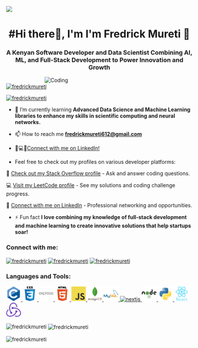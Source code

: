 <img src="https://media.istockphoto.com/id/1503858430/vector/website-software-development-concept-web-design-site-and-mobile-app-on-laptop-testing-on.jpg?s=612x612&w=0&k=20&c=k8ckKsgOrPPxohAA_ywg2VXZzdCPptEbOlleRV8Kb7c=" width="900" height="auto">
<h1 align="center">#Hi there👋, I'm I'm Fredrick Mureti 👋</h1>
<h3 align="center">A Kenyan Software Developer and Data Scientist Combining AI, ML, and Full-Stack Development to Power Innovation and Growth</h3>
<img align="right" alt="Coding" width="400" src="https://cdn.dribbble.com/users/1162077/screenshots/3848914/media/7ed7d5ca074b48b328150e5a231e8d1f.gif" />
<p align="left"> <a href="https://github.com/ryo-ma/github-profile-trophy"><img src="https://github-profile-trophy.vercel.app/?username=fredrickmureti" alt="fredrickmureti" /></a> </p>

<p align="left"> <a href="https://twitter.com/fredrickmureti" target="blank"><img src="https://img.shields.io/twitter/follow/fredrickmureti?logo=twitter&style=for-the-badge" alt="fredrickmureti" /></a> </p>

- 🌱 I’m currently learning ****Advanced Data Science and Machine Learning libraries** to enhance my skills in scientific computing and neural networks.**

- 📫 How to reach me ****[fredrickmureti612@gmail.com](mailto:fredrickmureti612@gmail.com)****
- 🧑💻🔗[Connect with me on LinkedIn!](https://www.linkedin.com/in/fredrick-mureti-95bb5423a/)
- Feel free to check out my profiles on various developer platforms:

🤔 [Check out my Stack Overflow profile](https://stackoverflow.com/users/21428142/fredrick-mureti/) - Ask and answer coding questions.

💻 [Visit my LeetCode profile](https://leetcode.com/fredrick_64/) - See my solutions and coding challenge progress.

🔗 [Connect with me on LinkedIn](https://https://www.linkedin.com/learning/) - Professional networking and opportunities.


- ⚡ Fun fact ****I love combining my knowledge of full-stack development and machine learning to create innovative solutions that help startups soar!****

<h3 align="left">Connect with me:</h3>
<p align="left">
<a href="https://twitter.com/fredrickmureti" target="blank"><img align="center" src="https://raw.githubusercontent.com/rahuldkjain/github-profile-readme-generator/master/src/images/icons/Social/twitter.svg" alt="fredrickmureti" height="30" width="40" /></a>
<a href="https://linkedin.com/in/fredrickmureti" target="blank"><img align="center" src="https://raw.githubusercontent.com/rahuldkjain/github-profile-readme-generator/master/src/images/icons/Social/linked-in-alt.svg" alt="fredrickmureti" height="30" width="40" /></a>
<a href="https://kaggle.com/fredrickmureti" target="blank"><img align="center" src="https://raw.githubusercontent.com/rahuldkjain/github-profile-readme-generator/master/src/images/icons/Social/kaggle.svg" alt="fredrickmureti" height="30" width="40" /></a>
</p>

<h3 align="left">Languages and Tools:</h3>
<p align="left"> <a href="https://www.cprogramming.com/" target="_blank" rel="noreferrer"> <img src="https://raw.githubusercontent.com/devicons/devicon/master/icons/c/c-original.svg" alt="c" width="40" height="40"/> </a> <a href="https://www.w3schools.com/css/" target="_blank" rel="noreferrer"> <img src="https://raw.githubusercontent.com/devicons/devicon/master/icons/css3/css3-original-wordmark.svg" alt="css3" width="40" height="40"/> </a> <a href="https://expressjs.com" target="_blank" rel="noreferrer"> <img src="https://raw.githubusercontent.com/devicons/devicon/master/icons/express/express-original-wordmark.svg" alt="express" width="40" height="40"/> </a> <a href="https://www.w3.org/html/" target="_blank" rel="noreferrer"> <img src="https://raw.githubusercontent.com/devicons/devicon/master/icons/html5/html5-original-wordmark.svg" alt="html5" width="40" height="40"/> </a> <a href="https://developer.mozilla.org/en-US/docs/Web/JavaScript" target="_blank" rel="noreferrer"> <img src="https://raw.githubusercontent.com/devicons/devicon/master/icons/javascript/javascript-original.svg" alt="javascript" width="40" height="40"/> </a> <a href="https://www.mongodb.com/" target="_blank" rel="noreferrer"> <img src="https://raw.githubusercontent.com/devicons/devicon/master/icons/mongodb/mongodb-original-wordmark.svg" alt="mongodb" width="40" height="40"/> </a> <a href="https://www.mysql.com/" target="_blank" rel="noreferrer"> <img src="https://raw.githubusercontent.com/devicons/devicon/master/icons/mysql/mysql-original-wordmark.svg" alt="mysql" width="40" height="40"/> </a> <a href="https://nextjs.org/" target="_blank" rel="noreferrer"> <img src="https://cdn.worldvectorlogo.com/logos/nextjs-2.svg" alt="nextjs" width="40" height="40"/> </a> <a href="https://nodejs.org" target="_blank" rel="noreferrer"> <img src="https://raw.githubusercontent.com/devicons/devicon/master/icons/nodejs/nodejs-original-wordmark.svg" alt="nodejs" width="40" height="40"/> </a> <a href="https://www.python.org" target="_blank" rel="noreferrer"> <img src="https://raw.githubusercontent.com/devicons/devicon/master/icons/python/python-original.svg" alt="python" width="40" height="40"/> </a> <a href="https://reactjs.org/" target="_blank" rel="noreferrer"> <img src="https://raw.githubusercontent.com/devicons/devicon/master/icons/react/react-original-wordmark.svg" alt="react" width="40" height="40"/> </a> <a href="https://redux.js.org" target="_blank" rel="noreferrer"> <img src="https://raw.githubusercontent.com/devicons/devicon/master/icons/redux/redux-original.svg" alt="redux" width="40" height="40"/> </a> </p>

<p><img align="left" src="https://github-readme-stats.vercel.app/api/top-langs?username=fredrickmureti&show_icons=true&locale=en&layout=compact" alt="fredrickmureti" /></p>

<p>&nbsp;<img align="center" src="https://github-readme-stats.vercel.app/api?username=fredrickmureti&show_icons=true&locale=en" alt="fredrickmureti" /></p>

<p><img align="center" src="https://github-readme-streak-stats.herokuapp.com/?user=fredrickmureti&" alt="fredrickmureti" /></p>

